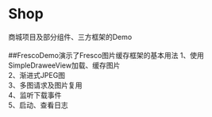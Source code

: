 # Shop
商城项目及部分组件、三方框架的Demo<br/>
<br/>
##FrescoDemo演示了Fresco图片缓存框架的基本用法
1、使用SimpleDraweeView加载、缓存图片<br/>
2、渐进式JPEG图<br/>
3、多图请求及图片复用<br/>
4、监听下载事件<br/>
5、启动、查看日志<br/>
<br/>
